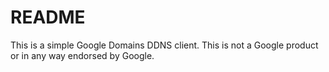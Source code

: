 # README #

This is a simple Google Domains DDNS client. This is not a Google product or in any way endorsed by Google.

